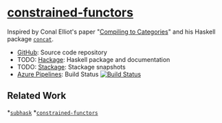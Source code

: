 # [constrained-functors](https://github.com/eschnett/constrained-functors)

Inspired by Conal Elliot's paper "[Compiling to
Categories](http://conal.net/papers/compiling-to-functors/compiling-to-categories.pdf)"
and his Haskell package [`concat`](https://github.com/conal/concat/).

* [GitHub](https://github.com/eschnett/constrained-functors): Source
  code repository
* TODO:
  [Hackage](http://hackage.haskell.org/package/constrained-functors):
  Haskell package and documentation
* TODO:
  [Stackage](https://www.stackage.org/package/constrained-functors):
  Stackage snapshots
* [Azure
  Pipelines](https://dev.azure.com/schnetter/constrained-functors/_build):
  Build Status [![Build
  Status](https://dev.azure.com/schnetter/constrained-functors/_apis/build/status/eschnett.constrained-functors?branchName=master)](https://dev.azure.com/schnetter/constrained-functors/_build/latest?definitionId=1&branchName=master)



## Related Work

*[`subhask`](http://hackage.haskell.org/package/subhask)
*[`constrained-functors`](https://github.com/leftaroundabout/constrained-functors)
